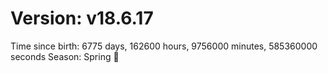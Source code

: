 # Version: v18.6.17
Time since birth: 6775 days, 162600 hours, 9756000 minutes, 585360000 seconds
Season: Spring 🌸
